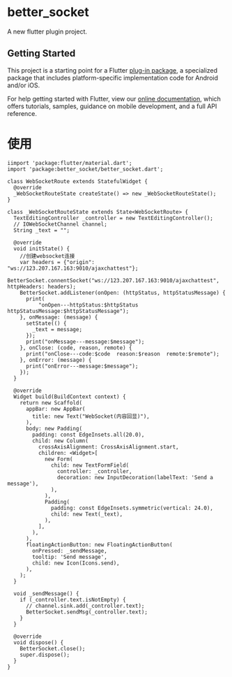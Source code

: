 # better_socket

A new flutter plugin project.

## Getting Started

This project is a starting point for a Flutter
[plug-in package](https://flutter.dev/developing-packages/),
a specialized package that includes platform-specific implementation code for
Android and/or iOS.

For help getting started with Flutter, view our 
[online documentation](https://flutter.dev/docs), which offers tutorials, 
samples, guidance on mobile development, and a full API reference.

# 使用
```OC
iimport 'package:flutter/material.dart';
import 'package:better_socket/better_socket.dart';

class WebSocketRoute extends StatefulWidget {
  @override
  _WebSocketRouteState createState() => new _WebSocketRouteState();
}

class _WebSocketRouteState extends State<WebSocketRoute> {
  TextEditingController _controller = new TextEditingController();
  // IOWebSocketChannel channel;
  String _text = "";

  @override
  void initState() {
    //创建websocket连接
    var headers = {"origin": "ws://123.207.167.163:9010/ajaxchattest"};
    BetterSocket.connentSocket("ws://123.207.167.163:9010/ajaxchattest", httpHeaders: headers);
    BetterSocket.addListener(onOpen: (httpStatus, httpStatusMessage) {
      print(
          "onOpen---httpStatus:$httpStatus  httpStatusMessage:$httpStatusMessage");
    }, onMessage: (message) {
      setState(() {
        _text = message;
      });
      print("onMessage---message:$message");
    }, onClose: (code, reason, remote) {
      print("onClose---code:$code  reason:$reason  remote:$remote");
    }, onError: (message) {
      print("onError---message:$message");
    });
  }

  @override
  Widget build(BuildContext context) {
    return new Scaffold(
      appBar: new AppBar(
        title: new Text("WebSocket(内容回显)"),
      ),
      body: new Padding(
        padding: const EdgeInsets.all(20.0),
        child: new Column(
          crossAxisAlignment: CrossAxisAlignment.start,
          children: <Widget>[
            new Form(
              child: new TextFormField(
                controller: _controller,
                decoration: new InputDecoration(labelText: 'Send a message'),
              ),
            ),
            Padding(
              padding: const EdgeInsets.symmetric(vertical: 24.0),
              child: new Text(_text),
            ),
          ],
        ),
      ),
      floatingActionButton: new FloatingActionButton(
        onPressed: _sendMessage,
        tooltip: 'Send message',
        child: new Icon(Icons.send),
      ),
    );
  }

  void _sendMessage() {
    if (_controller.text.isNotEmpty) {
      // channel.sink.add(_controller.text);
      BetterSocket.sendMsg(_controller.text);
    }
  }

  @override
  void dispose() {
    BetterSocket.close();
    super.dispose();
  }
}
```

